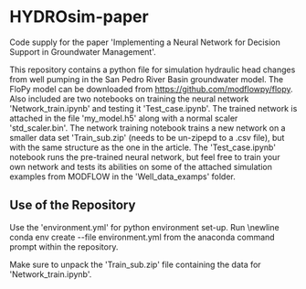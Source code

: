 # HYDROsim-paper

Code supply for the paper 'Implementing a Neural Network for Decision Support in Groundwater Management'.

This repository contains a python file for simulation hydraulic head changes from well pumping in the San Pedro River Basin groundwater model. The FloPy model can be downloaded from https://github.com/modflowpy/flopy. Also included are two notebooks on training the neural network 'Network_train.ipynb' and testing it 'Test_case.ipynb'. The trained network is attached in the file 'my_model.h5' along with a normal scaler 'std_scaler.bin'. The network training notebook trains a new network on a smaller data set 'Train_sub.zip' (needs to be un-zipepd to a .csv file), but with the same structure as the one in the article. The 'Test_case.ipynb' notebook runs the pre-trained neural network, but feel free to train your own network and tests its abilities on some of the attached simulation examples from MODFLOW in the 'Well_data_examps' folder.

## Use of the Repository

Use the 'environment.yml' for python environment set-up. Run
\newline 
conda env create --file environment.yml
from the anaconda command prompt within the repository. 

Make sure to unpack the 'Train_sub.zip' file containing the data for 'Network_train.ipynb'.
